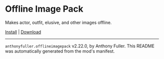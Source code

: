 # Offline Image Pack

Makes actor, outfit, elusive, and other images offline.

[Install](https://hitman-resources.netlify.app/smf-install-link/https://github.com/AnthonyFuller/offline-image-pack/releases/latest/download/mod.framework.zip) | [Download](https://github.com/AnthonyFuller/offline-image-pack/releases/latest/download/mod.framework.zip)

---

`anthonyfuller.offlineimagepack` v2.22.0, by Anthony Fuller. This README was automatically generated from the mod's manifest.
